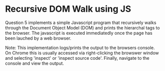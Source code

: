 # Recursive DOM Walk using JS
Question 5 implements a simple Javascript program that recursively walks through the Document Object Model (DOM) and prints the hierarchal tags to the browser. The javascript is executed immediatedly once the page has been lauched by a web browser. 

Note: This implementation logs/prints the output to the browsers console. On Chrome this is usually accessed via right-clicking the browswer window and selecting 'inspect' or 'inspect source code'. Finally, navigate to the console and view the output. 
